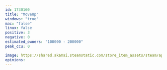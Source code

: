 ```yaml
---
id: 1730160
title: "MoveUp"
windows: "true"
mac: "false"
linux: false
positive: 3
negative: 0
estimated_owners: "100000 - 200000"
peak_ccu: 0

image: https://shared.akamai.steamstatic.com/store_item_assets/steam/apps/1730160/header.jpg?t=1631713326
opinions:
---
```

